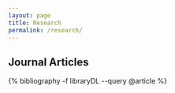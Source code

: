 ```yaml
---
layout: page
title: Research
permalink: /research/
---
```


  <h2>Journal Articles</h2>
    {% bibliography -f libraryDL --query @article %}

  <!-- <h2>Papers In Review or In Press</h2>
    {% bibliography -f library --query @misc %}

  <h2>Conference Papers</h2>
    {% bibliography -f library --query @inproceedings %} -->
